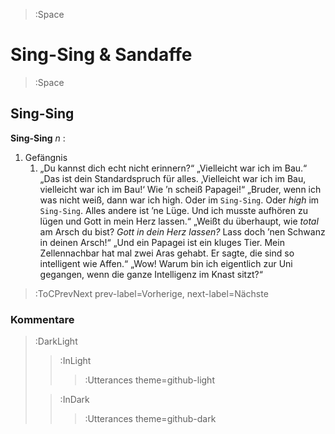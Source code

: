 > :Space

# Sing-Sing & Sandaffe

> :Space

## Sing-Sing

**Sing-Sing** *n* :

1. Gefängnis
    1. „Du kannst dich echt nicht erinnern?“ „Vielleicht war ich im Bau.“ „Das ist dein Standardspruch für alles. ‚Vielleicht war ich im Bau, vielleicht war ich im Bau!‘ Wie ’n scheiß Papagei!“ „Bruder, wenn ich was nicht weiß, dann war ich high. Oder im `Sing-Sing`. Oder *high* im `Sing-Sing`. Alles andere ist ’ne Lüge. Und ich musste aufhören zu lügen und Gott in mein Herz lassen.“ „Weißt du überhaupt, wie *total* am Arsch du bist? *Gott in dein Herz lassen?* Lass doch ’nen Schwanz in deinen Arsch!“ „Und ein Papagei ist ein kluges Tier. Mein Zellennachbar hat mal zwei Aras gehabt. Er sagte, die sind so intelligent wie Affen.“ „Wow! Warum bin ich eigentlich zur Uni gegangen, wenn die ganze Intelligenz im Knast sitzt?“

> :ToCPrevNext prev-label=Vorherige, next-label=Nächste

### Kommentare

> :DarkLight
> > :InLight
> >
> > > :Utterances theme=github-light
>
> > :InDark
> >
> > > :Utterances theme=github-dark